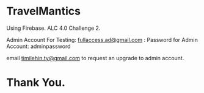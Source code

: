 # TravelMantics
Using Firebase. ALC 4.0 Challenge 2.

Admin Account For Testing: fullaccess.ad@gmail.com :
Password for Admin Account: adminpassword

email timilehin.ty@gmail.com to request an upgrade to admin account.

# Thank You.
